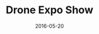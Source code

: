 ---
layout: default
title: "Drone Expo Show"
link: "https://drone-expo.ru/ru"
thumbnail: "/images/drone-expo.ru.jpg"
date: 2016-05-20
---